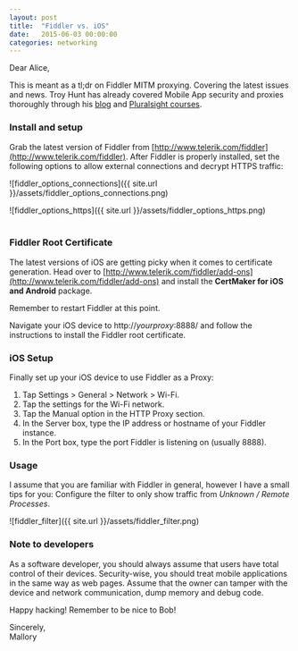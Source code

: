 ```yaml
---
layout: post
title:  "Fiddler vs. iOS"
date:   2015-06-03 00:00:00
categories: networking
---
```

Dear Alice,

This is meant as a tl;dr on Fiddler MITM proxying. Covering the latest issues and news. Troy Hunt has already covered Mobile App security and proxies thoroughly through his [blog](http://www.troyhunt.com/2014/10/find-crazy-stuff-in-mobile-app.html) and [Pluralsight courses](http://www.pluralsight.com/author/troy-hunt).

### Install and setup
Grab the latest version of Fiddler from [http://www.telerik.com/fiddler](http://www.telerik.com/fiddler). After Fiddler is properly installed, set the following options to allow external connections and decrypt HTTPS traffic:

![fiddler_options_connections]({{ site.url }}/assets/fiddler_options_connections.png)

![fiddler_options_https]({{ site.url }}/assets/fiddler_options_https.png)
<br/><br/>

### Fiddler Root Certificate

The latest versions of iOS are getting picky when it comes to certificate generation. Head over to [http://www.telerik.com/fiddler/add-ons](http://www.telerik.com/fiddler/add-ons) and install the __CertMaker for iOS and Android__ package.

Remember to restart Fiddler at this point.

Navigate your iOS device to http://_yourproxy_:8888/ and follow the instructions to install the Fiddler root certificate.

### iOS Setup
Finally set up your iOS device to use Fiddler as a Proxy:

1. Tap Settings > General > Network > Wi-Fi.
2. Tap the settings for the Wi-Fi network.
3. Tap the Manual option in the HTTP Proxy section.
4. In the Server box, type the IP address or hostname of your Fiddler instance.
5. In the Port box, type the port Fiddler is listening on (usually 8888).

### Usage

I assume that you are familiar with Fiddler in general, however I have a small tips for you: Configure the filter to only show traffic from _Unknown / Remote Processes_.


![fiddler_filter]({{ site.url }}/assets/fiddler_filter.png)

### Note to developers

As a software developer, you should always assume that users have total control of their devices. Security-wise, you should treat mobile applications in the same way as web pages. Assume that the owner can tamper with the device and network communication, dump memory and debug code.

Happy hacking! Remember to be nice to Bob!

Sincerely,<br/>
Mallory
